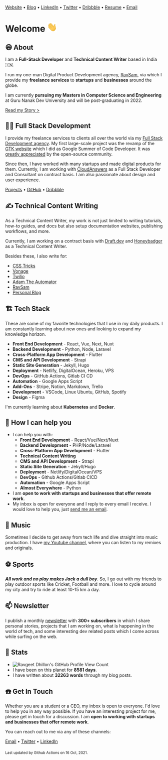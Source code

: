 [Website](https://www.ravgeet.in) &bull;
[Blog](https://blog.ravgeet.in/) &bull;
[LinkedIn](https://www.linkedin.com/in/ravgeetdhillon) &bull;
[Twitter](https://www.twitter.com/ravgeetdhillon) &bull;
[Dribbble](https://www.dribbble.com/ravgeetdhillon) &bull;
[Resume](https://www.ravgeet.in/resume/) &bull;
[Email](mailto:ravgeetdhillon@gmail.com)

# Welcome <img src="assets/wave.gif" width="32px">

## 😄 About

I am a **Full-Stack Developer** and **Technical Content Writer** based in India 🇮🇳.

I run my one-man Digital Product Development agency, [RavSam](https://www.ravsam.in), via which I provide my **freelance services** to **startups** and **businesses** around the globe.

I am currently **pursuing my Masters in Computer Science and Engineering** at Guru Nanak Dev University and will be post-graduating in 2022.

[Read my Story >](https://www.ravgeet.in/story/)

## 👨‍💻 Full Stack Development

I provide my freelance services to clients all over the world via my [Full Stack Development agency](https://www.ravsam.in). My first large-scale project was the revamp of the [GTK website](https://gtk.org) which I did as Google Summer of Code Developer. It was [greatly appreciated](https://twitter.com/GTKtoolkit/status/1230167481228107776) by the open-source community.

Since then, I have worked with many startups and made digital products for them.
Currently, I am working with [CloudAnswers](https://cloudanswers.com) as a Full Stack Developer and Consultant on contract basis. I am also passionate about design and user experience.

[Projects](/projects/) &bull;
[GitHub](https://github.com/ravgeetdhillon) &bull;
[Dribbble](https://dribbble.com/ravgeetdhillon)

## ✍️ Technical Content Writing

As a Technical Content Writer, my work is not just limited to writing tutorials, how-to guides, and docs but also setup documentation websites, publishing workflows, and more.

Currently, I am working on a contract basis with [Draft.dev](https://draft.dev) and [Honeybadger](https://honeybadger.io) as a Technical Content Writer.

Besides these, I also write for:

- [CSS Tricks](https://css-tricks.com/author/ravgeetdhillon)
- [Vonage](https://learn.vonage.com/authors/ravgeet-dhillon/)
- [Twilio](https://www.twilio.com/blog/author/ravgeet_dhillon)
- [Adam The Automator](https://adamtheautomator.com/author/ravgeet-dhillon/)
- [RavSam](https://www.ravsam.in/blog/)
- [Personal Blog](https://blog.ravgeet.in/)

## 🏗 Tech Stack

These are some of my favorite technologies that I use in my daily products. I am constantly learning about new ones and looking to expand my knowledge horizon.

- **Front End Development** - React, Vue, Next, Nuxt
- **Backend Development** - Python, Node, Laravel
- **Cross-Platform App Development** - Flutter
- **CMS and API Development** - Strapi
- **Static Site Generation** - Jekyll, Hugo
- **Deployment** - Netlify, DigitalOcean, Heroku, VPS
- **DevOps** - GitHub Actions, Gitlab CI CD
- **Automation** - Google Apps Script
- **Add-Ons** - Stripe, Notion, Markdown, Trello
- **Development** - VSCode, Linux Ubuntu, GitHub, Spotify
- **Design** - Figma

I'm currently learning about **Kubernetes** and **Docker**.

## 🤝 How I can help you

- I can help you with:
  - **Front End Development** - React/Vue/Next/Nuxt
  - **Backend Development** - PHP/Node/Laravel
  - **Cross-Platform App Development** - Flutter
  - **Technical Content Writing**
  - **CMS and API Development** - Strapi
  - **Static Site Generation** - Jekyll/Hugo
  - **Deployment** - Netlify/DigitalOcean/VPS
  - **DevOps** - Github Actions/Gitlab CICD
  - **Automation** - Google Apps Script
  - **Almost Everywhere** - Python
- I am **open to work with startups and businesses that offer remote work**.
- My inbox is open for everyone and I reply to every email I receive. I would love to help you, just [send me an email](mailto:ravgeetdhillon@gmail.com).

## 🎹 Music

Sometimes I decide to get away from tech life and dive straight into music production. I have [my Youtube channel](https://youtube.com/ravdmusic), where you can listen to my remixes and originals.

## ⚽️ Sports

***All work and no play makes Jack a dull boy***. So, I go out with my friends to play outdoor sports like Cricket, Football and more. I love to cycle around my city and try to ride at least 10-15 km a day.

## 📫 Newsletter

I publish a monthly [newsletter](https://www.ravsam.in/newsletter/) with **300+ subscribers** in which I share personal stories, projects that I am working on, what is happening in the world of tech, and some interesting dev related posts which I come across while surfing on the web.

## 🎯 Stats

- ![Ravgeet Dhillon's GitHub Profile View Count](https://komarev.com/ghpvc/?username=ravgeetdhillon)
- I have been on this planet for **8581 days**.
- I have written about **32263 words** through my blog posts.

## ☎️ Get In Touch

Whether you are a student or a CEO, my inbox is open to everyone. I'd love to help you in any way possible. If you have an interesting project for me, please get in touch for a discussion. I am **open to working with startups and businesses that offer remote work**.

You can reach out to me via any of these channels:

[Email](mailto:ravgeetdhillon@gmail.com) &bull;
[Twitter](https://www.twitter.com/ravgeetdhillon) &bull;
[LinkedIn](https://www.linkedin.com/in/ravgeetdhillon)

<sub>Last updated by Github Actions on 16 Oct, 2021.</sub>

